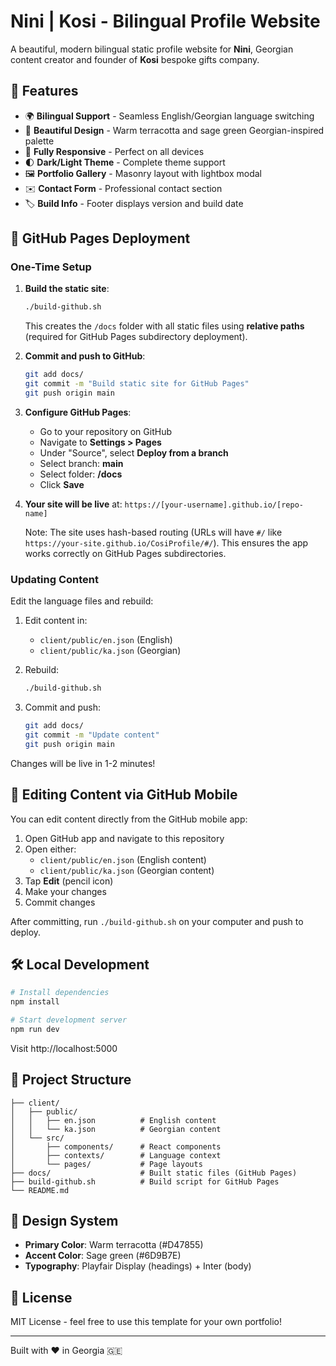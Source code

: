 # Nini | Kosi - Bilingual Profile Website

A beautiful, modern bilingual static profile website for **Nini**, Georgian content creator and founder of **Kosi** bespoke gifts company.

## 🌟 Features

- 🌍 **Bilingual Support** - Seamless English/Georgian language switching
- 🎨 **Beautiful Design** - Warm terracotta and sage green Georgian-inspired palette
- 📱 **Fully Responsive** - Perfect on all devices
- 🌓 **Dark/Light Theme** - Complete theme support
- 🖼️ **Portfolio Gallery** - Masonry layout with lightbox modal
- ✉️ **Contact Form** - Professional contact section
- 🏷️ **Build Info** - Footer displays version and build date

## 🚀 GitHub Pages Deployment

### One-Time Setup

1. **Build the static site**:
   ```bash
   ./build-github.sh
   ```
   This creates the `/docs` folder with all static files using **relative paths** (required for GitHub Pages subdirectory deployment).

2. **Commit and push to GitHub**:
   ```bash
   git add docs/
   git commit -m "Build static site for GitHub Pages"
   git push origin main
   ```

3. **Configure GitHub Pages**:
   - Go to your repository on GitHub
   - Navigate to **Settings > Pages**
   - Under "Source", select **Deploy from a branch**
   - Select branch: **main**
   - Select folder: **/docs**
   - Click **Save**

4. **Your site will be live** at: `https://[your-username].github.io/[repo-name]`
   
   Note: The site uses hash-based routing (URLs will have `#/` like `https://your-site.github.io/CosiProfile/#/`). This ensures the app works correctly on GitHub Pages subdirectories.

### Updating Content

Edit the language files and rebuild:

1. Edit content in:
   - `client/public/en.json` (English)
   - `client/public/ka.json` (Georgian)

2. Rebuild:
   ```bash
   ./build-github.sh
   ```

3. Commit and push:
   ```bash
   git add docs/
   git commit -m "Update content"
   git push origin main
   ```

Changes will be live in 1-2 minutes!

## 📝 Editing Content via GitHub Mobile

You can edit content directly from the GitHub mobile app:

1. Open GitHub app and navigate to this repository
2. Open either:
   - `client/public/en.json` (English content)
   - `client/public/ka.json` (Georgian content)
3. Tap **Edit** (pencil icon)
4. Make your changes
5. Commit changes

After committing, run `./build-github.sh` on your computer and push to deploy.

## 🛠️ Local Development

```bash
# Install dependencies
npm install

# Start development server
npm run dev
```

Visit http://localhost:5000

## 📁 Project Structure

```
├── client/
│   ├── public/
│   │   ├── en.json          # English content
│   │   └── ka.json          # Georgian content
│   └── src/
│       ├── components/      # React components
│       ├── contexts/        # Language context
│       └── pages/           # Page layouts
├── docs/                    # Built static files (GitHub Pages)
├── build-github.sh          # Build script for GitHub Pages
└── README.md
```

## 🎨 Design System

- **Primary Color**: Warm terracotta (#D47855)
- **Accent Color**: Sage green (#6D9B7E)
- **Typography**: Playfair Display (headings) + Inter (body)

## 📄 License

MIT License - feel free to use this template for your own portfolio!

---

Built with ❤️ in Georgia 🇬🇪
